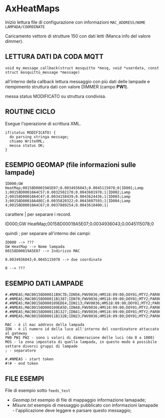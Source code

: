 # AxHeatMaps

Inizio lettura file di configurazione con informazioni `MAC_ADDRESS/NOME LAMPADA/COORDINATE`

Caricamento vettore di strutture 150 con dati letti (Manca info del valore dimmer).

## LETTURA DATI DA CODA MQTT

`void my_message_callback(struct mosquitto *mosq, void *userdata, const struct mosquitto_message *message)`

all'interno della callback lettura messaggio con più dati delle lampade e riempimento struttura dati con valore DIMMER (campo **PW1**).

messa status MODIFICATO su struttura condivisa.

## ROUTINE CICLO
Esegue l'operazione di scrittura XML.
```
if(status MODIFICATO) {
  do parsing stringa message;
  chiamo WriteXML;
  messa status OK;
}
```
## ESEMPIO GEOMAP (file informazioni sulle lampade)

`ID000;GW HeatMap;00158D00019A5E07;0.0034936043;0.0045115078;0|ID001;Lamp 1;00158D00010A4C57;0.0032502170;0.0043601978;1|ID002;Lamp 2;00158D00010A4C47;0.0034158439;0.0043624436;1|ID003;Lamp 3;00158D00010A48EC;0.0035820322;0.0043607593;1|ID004;Lamp 4;00158D00010A4C67;0.0037889254;0.0043610400;1|`

carattere | per separare i record.

ID000;GW HeatMap;00158D00019A5E07;0.0034936043;0.0045115078;0

quindi ; per separare all'interno dei campi:

```
ID000 --> ???
GW HeatMap --> Nome lampada
00158D00019A5E07 --> Indirizzo MAC

0.0034936043;0.0045115078 --> due coordinate

0 --> ???
```
## ESEMPIO DATI LAMPADE

```
#.#NMEAS;MAC00158D00011B9C7D;IDN56;FWV0036;HMS18:09:00;DOY01;MTY2;PAR00158D00011B9CAE;LQI78;PKS0;PKR0;PKL0;VAC0;IAC0;PAT0;PRE0;CEA255;CER5;PW0900;PW1900;PW2900;TMP29;VCC3214;AD01;AD11;AD22;AD320;MOS4;#!#
#.#NMEAS;MAC00158D00011B1387;IDN70;FWV0036;HMS18:09:00;DOY01;MTY2;PAR00158D00011B138B;LQI150;PKS0;PKR0;PKL0;VAC0;IAC0;PAT0;PRE0;CEA255;CER4;PW0900;PW1900;PW2900;TMP29;VCC3183;AD01;AD11;AD21;AD3599;MOS1;#!#
#.#NMEAS;MAC00158D000109EDE4;IDN113;FWV0036;HMS18:09:00;DOY01;MTY2;PAR00158D00011B132B;LQI138;PKS0;PKR0;PKL0;VAC0;IAC0;PAT0;PRE0;CEA255;CER4;PW0900;PW1900;PW2900;TMP29;VCC3193;AD01;AD11;AD21;AD3599;MOS2;#!#
#.#NMEAS;MAC00158D000109EA5D;IDN48;FWV0036;HMS18:09:00;DOY01;MTY2;PAR00158D00011B1384;LQI45;PKS0;PKR0;PKL0;VAC0;IAC0;PAT0;PRE0;CEA255;CER3;PW0900;PW1900;PW2900;TMP29;VCC3180;AD02;AD12;AD22;AD320;MOS2;#!#
#.#NMEAS;MAC00158D00011B1327;IDN41;FWV0036;HMS18:09:00;DOY01;MTY2;PAR00158D00011B9C7D;LQI168;PKS0;PKR0;PKL0;VAC0;IAC0;PAT0;PRE0;CEA255;CER4;PW0900;PW1900;PW2900;TMP29;VCC3187;AD01;AD12;AD22;AD3599;MOS4;#!#
#.#NMEAS;MAC00158D00011B132B;IDN23;FWV0036;HMS18:09:00;DOY01;MTY2;PAR00158D000109EA5B;LQI171;PKS0;PKR0;PKL0;VAC0;IAC0;PAT0;PRE0;CEA255;CER4;PW0900;PW1900;PW2900;TMP29;VCC3180;AD01;AD11;AD21;AD318;MOS2;#!#
```
```
MAC - è il mac address della lampada
IDN - è il numero id della luce all'interno del coordinatore attaccato al gateway
PW0 PW1 PW2 - sono i valori di dimmerazione delle luci (da 0 a 1000) 
MOS - la zona impostata di quella lampada, in questo modo è possibile settare diversi gruppi di lampade
; - separatore

#.#NMEAS - start token
#!# - end token
```

## FILE ESEMPI

File di esempio sotto `feeds_test`

* _Geomap.txt_ esempio di file di mappaggio informazione lamapade;
* _Misure.txt_ esempio di messaggio pubblicato con informazioni lamapade - l'applicazione deve leggere e parsare questo messaggio; 
